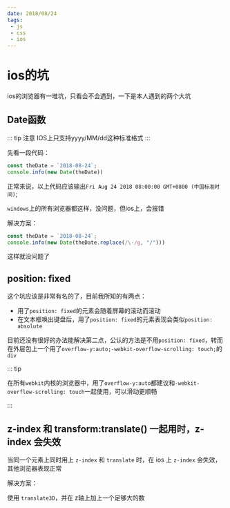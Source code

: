 ```yaml
---
date: 2018/08/24
tags:
 - js
 - css
 - ios
---
```

# ios的坑

ios的浏览器有一堆坑，只看会不会遇到，一下是本人遇到的两个大坑

## Date函数

::: tip 注意
IOS上只支持yyyy/MM/dd这种标准格式
:::

先看一段代码：

```js
const theDate = `2018-08-24`;
console.info(new Date(theDate))
```

正常来说，以上代码应该输出`Fri Aug 24 2018 08:00:00 GMT+0800 (中国标准时间)`;

`windows`上的所有浏览器都这样，没问题，但ios上，会报错

解决方案：

```js
const theDate = `2018-08-24`;
console.info(new Date(theDate.replace(/\-/g, "/")))
```

这样就没问题了

## position: fixed

这个坑应该是非常有名的了，目前我所知的有两点：

- 用了`position: fixed`的元素会随着屏幕的滚动而滚动
- 在文本框唤出键盘后，用了`position: fixed`的元素表现会类似`position: absolute`

目前还没有很好的办法能解决第二点，公认的方法是不用`position: fixed`，转而在外层包上一个用了`overflow-y:auto;-webkit-overflow-scrolling: touch;`的`div`

::: tip

在所有`webkit`内核的浏览器中，用了`overflow-y:auto`都建议和`-webkit-overflow-scrolling: touch`一起使用，可以滑动更顺畅

:::

## z-index 和 transform:translate() 一起用时，z-index 会失效

当同一个元素上同时用上 `z-index` 和 `translate` 时，在 ios 上 `z-index` 会失效，其他浏览器表现正常

解决方案：

使用 `translate3D`，并在 z轴上加上一个足够大的数
